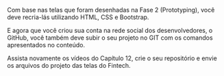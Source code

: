 Com base nas telas que foram desenhadas na Fase 2 (Prototyping), você deve recria-lás utilizando HTML, CSS e Bootstrap.

E agora que você criou sua conta na rede social dos desenvolvedores, o GitHub, você também deve subir o seu projeto no GIT com os comandos apresentados no conteúdo.

Assista novamente os vídeos do Capítulo 12, crie o seu repositório e envie os arquivos do projeto das telas do Fintech.